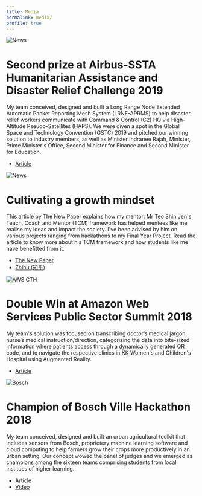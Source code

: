 ```yaml
---
title: Media
permalink: media/
profile: true
---
```


<div class="media-item">
	<div class="img">
		<img src="{{ site.baseurl }}/assets/images/gstc.jpeg" alt="News" />
	</div>
	<div class="info">
		<h1>Second prize at Airbus-SSTA Humanitarian Assistance and Disaster Relief Challenge 2019</h1>
		<p class="desc">
			My team conceived, designed and built a Long Range Node Extended Automatic Packet Reporting Mesh System (LRNE-APRMS) to help disaster relief workers communicate with Command & Control (C2) HQ via High-Altitude Pseudo-Satellites (HAPS). We were given a spot in the Global Space and Technology Convention (GSTC) 2019 and pitched our winning solution to industry members, as well as Minister Indranee Rajah, Minister, Prime Minister's Office, Second Minister for Finance and Second Minister for Education.
		</p>
		<ul>
			<li><a href="https://www.sp.edu.sg/engineering-cluster/eee/courses/full-time-diplomas/computer-engineering/achievements/dcpe-students-won-2nd-prize-in-airbus-ssta-humanitarian-assistance-and-disaster-relief-(hadr)-challenge-for-ay18-19" target="blank">Article</a></li>
		</ul>
	</div>
</div>

<div class="media-item">
	<div class="img">
		<img src="{{ site.baseurl }}/assets/images/shin.jpg" alt="News" />
	</div>
	<div class="info">
		<h1>Cultivating a growth mindset</h1>
		<p class="desc">
			This article by The New Paper explains how my mentor: Mr Teo Shin Jen's Teach, Coach and Mentor (TCM) framework has helped mentees like me realise my ideas and impact the society. I've been advised by him on various projects ranging from hackathons to my Final Year Project. Read the article to know more about his TCM framework and how students like me have benefitted from it. 
		</p>
		<ul>
			<li><a href="https://www.tnp.sg/news/singapore/cultivating-growth-mindset" target="blank">The New Paper</a></li>
			<li><a href="https://zhuanlan.zhihu.com/p/42794926" target="blank">Zhihu (知乎)</a></li>
		</ul>
	</div>
</div>

<div class="media-item">
	<div class="img">
		<img src="{{ site.baseurl }}/assets/images/awscth.jpeg" alt="AWS CTH" />
	</div>
	<div class="info">
		<h1>Double Win at Amazon Web Services Public Sector Summit 2018</h1>
		<p class="desc">
			My team's solution was focused on transcribing doctor’s medical jargon, nurse’s medical instruction/direction, categorizing the data into bite-sized information where patients access through a dynamically generated QR code, and to navigate the respective clinics in KK Women's and Children's Hospital using Augmented Reality.
		</p>
		<ul>
			<li><a href="https://www.sp.edu.sg/engineering-cluster/eee/courses/full-time-diplomas/computer-engineering/achievements/double-win-at-aws-public-sector-summit" target="blank">Article</a></li>
		</ul>
	</div>
</div>

<div class="media-item">
	<div class="img">
		<img src="{{ site.baseurl }}/assets/images/boschville.jpeg" alt="Bosch" />
	</div>
	<div class="info">
		<h1>Champion of Bosch Ville Hackathon 2018</h1>
		<p class="desc">
			My team conceived, designed and built an urban agricultural toolkit that includes sensors from Bosch, proprietery machine learning software and cloud computing to help farmers grow their crops more productively in an urban setting. Our concept wowed the panel of judges and we emerged as champions among the sixteen teams comprising students from local institues of higher learning.
		</p>
		<ul>
			<li><a href="https://www.bosch.com.sg/news-and-stories/bosch-ville-2018/" target="blank">Article</a></li>
			<li><a href="https://youtu.be/5IPqndBVCuw">Video</a></li>
		</ul>
	</div>
</div>
